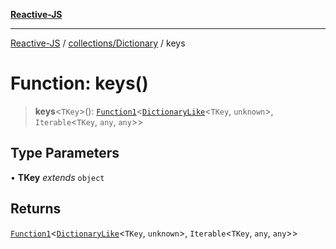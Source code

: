 [**Reactive-JS**](../../../README.md)

***

[Reactive-JS](../../../README.md) / [collections/Dictionary](../README.md) / keys

# Function: keys()

> **keys**\<`TKey`\>(): [`Function1`](../../../functions/type-aliases/Function1.md)\<[`DictionaryLike`](../../interfaces/DictionaryLike.md)\<`TKey`, `unknown`\>, `Iterable`\<`TKey`, `any`, `any`\>\>

## Type Parameters

• **TKey** *extends* `object`

## Returns

[`Function1`](../../../functions/type-aliases/Function1.md)\<[`DictionaryLike`](../../interfaces/DictionaryLike.md)\<`TKey`, `unknown`\>, `Iterable`\<`TKey`, `any`, `any`\>\>
